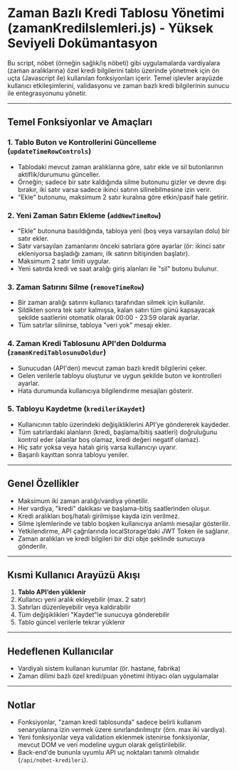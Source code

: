 # Zaman Bazlı Kredi Tablosu Yönetimi (zamanKrediIslemleri.js) - Yüksek Seviyeli Dokümantasyon

Bu script, nöbet (örneğin sağlık/iş nöbeti) gibi uygulamalarda vardiyalara (zaman aralıklarına) özel kredi bilgilerini tablo üzerinde yönetmek için ön uçta (Javascript ile) kullanılan fonksiyonları içerir. Temel işlevler arayüzde kullanıcı etkileşimlerini, validasyonu ve zaman bazlı kredi bilgilerinin sunucu ile entegrasyonunu yönetir.

---

## Temel Fonksiyonlar ve Amaçları

### 1. Tablo Buton ve Kontrollerini Güncelleme (`updateTimeRowControls`)
- Tablodaki mevcut zaman aralıklarına göre, satır ekle ve sil butonlarının aktiflik/durumunu günceller.
- Örneğin; sadece bir satır kaldığında silme butonunu gizler ve devre dışı bırakır, iki satır varsa sadece ikinci satırın silinebilmesine izin verir.
- "Ekle" butonunu, maksimum 2 satır kuralına göre etkin/pasif hale getirir.

### 2. Yeni Zaman Satırı Ekleme (`addNewTimeRow`)
- "Ekle" butonuna basıldığında, tabloya yeni (boş veya varsayılan dolu) bir satır ekler.
- Satır varsayılan zamanlarını önceki satırlara göre ayarlar (ör: ikinci satır ekleniyorsa başladığı zamanı, ilk satırın bitişinden başlatır).
- Maksimum 2 satır limiti uygular.
- Yeni satırda kredi ve saat aralığı giriş alanları ile "sil" butonu bulunur.

### 3. Zaman Satırını Silme (`removeTimeRow`)
- Bir zaman aralığı satırını kullanıcı tarafından silmek için kullanılır.
- Sildikten sonra tek satır kalmışsa, kalan satırı tüm günü kapsayacak şekilde saatlerini otomatik olarak 00:00 - 23:59 olarak ayarlar.
- Tüm satırlar silinirse, tabloya "veri yok" mesajı ekler.

### 4. Zaman Kredi Tablosunu API'den Doldurma (`zamanKrediTablosunuDoldur`)
- Sunucudan (API'den) mevcut zaman bazlı kredit bilgilerini çeker.
- Gelen verilerle tabloyu oluşturur ve uygun şekilde buton ve kontrolleri ayarlar.
- Hata durumunda kullanıcıya bilgilendirme mesajları gösterir.

### 5. Tabloyu Kaydetme (`kredileriKaydet`)
- Kullanıcının tablo üzerindeki değişikliklerini API’ye göndererek kaydeder.
- Tüm satırlardaki alanların (kredi, başlama/bitiş saatleri) doğruluğunu kontrol eder (alanlar boş olamaz, kredi değeri negatif olamaz).
- Hiç satır yoksa veya hatalı giriş varsa kullanıcıyı uyarır.
- Başarılı kayıttan sonra tabloyu yeniler.

---

## Genel Özellikler

- Maksimum iki zaman aralığı/vardiya yönetilir.
- Her vardiya, "kredi" dakikası ve başlama-bitiş saatlerinden oluşur.
- Kredi aralıkları boş/hatalı girilmişse kayda izin verilmez.
- Silme işlemlerinde ve tablo boşken kullanıcıya anlamlı mesajlar gösterilir.
- Yetkilendirme, API çağrılarında localStorage’daki JWT Token ile sağlanır.
- Zaman aralıkları ve kredi bilgileri bir dizi obje şeklinde sunucuya gönderilir.

---

## Kısmi Kullanıcı Arayüzü Akışı

1. **Tablo API’den yüklenir**
2. Kullanıcı yeni aralık ekleyebilir (max. 2 satır)
3. Satırları düzenleyebilir veya kaldırabilir
4. Tüm değişiklikleri "Kaydet"le sunucuya gönderebilir
5. Tablo güncel verilerle tekrar yüklenir

---

## Hedeflenen Kullanıcılar

- Vardiyalı sistem kullanan kurumlar (ör. hastane, fabrika)
- Zaman dilimi bazlı özel kredi/puan yönetimi ihtiyacı olan uygulamalar

---

## Notlar

- Fonksiyonlar, "zaman kredi tablosunda" sadece belirli kullanım senaryolarına izin vermek üzere sınırlandırılmıştır (örn. max iki vardiya).
- Yeni fonksiyonlar veya validation eklenmek istenirse fonksiyonlar, mevcut DOM ve veri modeline uygun olarak geliştirilebilir.
- Back-end'de bununla uyumlu API uç noktaları tanımlı olmalıdır (`/api/nobet-kredileri`).